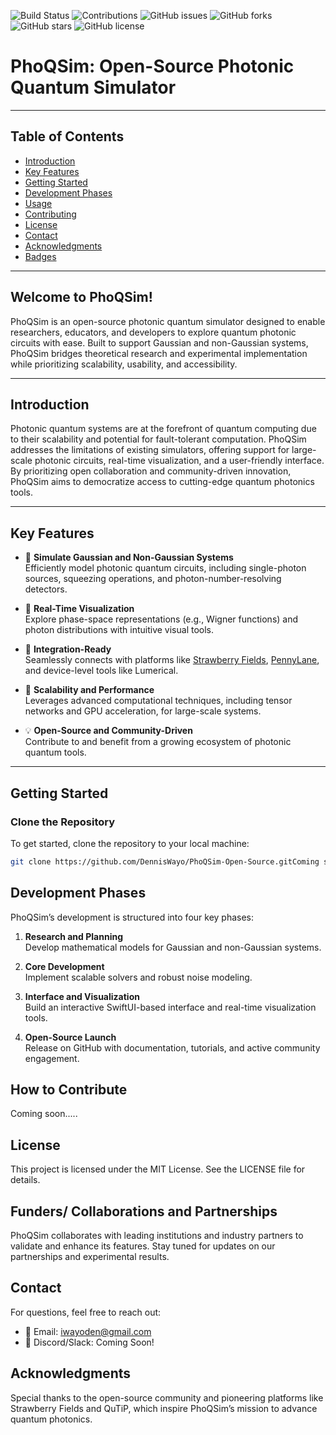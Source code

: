 ![Build Status](https://img.shields.io/badge/build-passing-brightgreen)
![Contributions](https://img.shields.io/badge/contributions-welcome-brightgreen)
![GitHub issues](https://img.shields.io/github/issues/DennisWayo/PhoQSim-Open-Source)
![GitHub forks](https://img.shields.io/github/forks/DennisWayo/PhoQSim-Open-Source)
![GitHub stars](https://img.shields.io/github/stars/DennisWayo/PhoQSim-Open-Source)
![GitHub license](https://img.shields.io/github/license/DennisWayo/PhoQSim-Open-Source)

# PhoQSim: Open-Source Photonic Quantum Simulator

---
## Table of Contents
- [Introduction](#introduction)
- [Key Features](#key-features)
- [Getting Started](#getting-started)
- [Development Phases](#development-phases)
- [Usage](#usage)
- [Contributing](#contributing)
- [License](#license)
- [Contact](#contact)
- [Acknowledgments](#acknowledgments)
- [Badges](#badges)
---

## Welcome to PhoQSim!
PhoQSim is an open-source photonic quantum simulator designed to enable researchers, educators, and developers to explore quantum photonic circuits with ease. Built to support Gaussian and non-Gaussian systems, PhoQSim bridges theoretical research and experimental implementation while prioritizing scalability, usability, and accessibility.

-----
## Introduction

Photonic quantum systems are at the forefront of quantum computing due to their scalability and potential for fault-tolerant computation. PhoQSim addresses the limitations of existing simulators, offering support for large-scale photonic circuits, real-time visualization, and a user-friendly interface. By prioritizing open collaboration and community-driven innovation, PhoQSim aims to democratize access to cutting-edge quantum photonics tools.

---

## Key Features

- 📡 **Simulate Gaussian and Non-Gaussian Systems**  
  Efficiently model photonic quantum circuits, including single-photon sources, squeezing operations, and photon-number-resolving detectors.

- 🔄 **Real-Time Visualization**  
  Explore phase-space representations (e.g., Wigner functions) and photon distributions with intuitive visual tools.

- 🔗 **Integration-Ready**  
  Seamlessly connects with platforms like [Strawberry Fields](https://strawberryfields.ai), [PennyLane](https://pennylane.ai), and device-level tools like Lumerical.

- 🚀 **Scalability and Performance**  
  Leverages advanced computational techniques, including tensor networks and GPU acceleration, for large-scale systems.

- 💡 **Open-Source and Community-Driven**  
  Contribute to and benefit from a growing ecosystem of photonic quantum tools.
---

## Getting Started

### Clone the Repository
To get started, clone the repository to your local machine:
```bash
git clone https://github.com/DennisWayo/PhoQSim-Open-Source.gitComing soon.....
```

## Development Phases

PhoQSim’s development is structured into four key phases:

1. **Research and Planning**  
   Develop mathematical models for Gaussian and non-Gaussian systems.

2. **Core Development**  
   Implement scalable solvers and robust noise modeling.

3. **Interface and Visualization**  
   Build an interactive SwiftUI-based interface and real-time visualization tools.

4. **Open-Source Launch**  
   Release on GitHub with documentation, tutorials, and active community engagement.

## How to Contribute
Coming soon.....

## License

This project is licensed under the MIT License. See the LICENSE file for details.

## Funders/ Collaborations and Partnerships

PhoQSim collaborates with leading institutions and industry partners to validate and enhance its features. Stay tuned for updates on our partnerships and experimental results.

## Contact

For questions, feel free to reach out:

* 📧 Email: iwayoden@gmail.com
* 💬 Discord/Slack: Coming Soon!

## Acknowledgments

Special thanks to the open-source community and pioneering platforms like Strawberry Fields and QuTiP, which inspire PhoQSim’s mission to advance quantum photonics.

